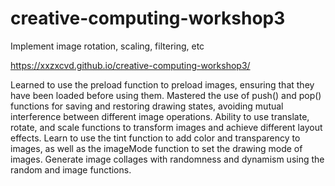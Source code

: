 # creative-computing-workshop3
Implement image rotation, scaling, filtering, etc

https://xxzxcvd.github.io/creative-computing-workshop3/

Learned to use the preload function to preload images, ensuring that they have been loaded before using them.
Mastered the use of push() and pop() functions for saving and restoring drawing states, avoiding mutual interference between different image operations.
Ability to use translate, rotate, and scale functions to transform images and achieve different layout effects.
Learn to use the tint function to add color and transparency to images, as well as the imageMode function to set the drawing mode of images.
Generate image collages with randomness and dynamism using the random and image functions.
